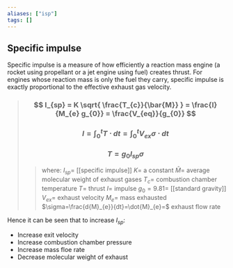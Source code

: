 ```yaml
---
aliases: ["isp"]
tags: []
---
```


## Specific impulse

Specific impulse is a measure of how efficiently a reaction mass engine (a rocket using propellant or a jet engine using fuel) creates thrust. For engines whose reaction mass is only the fuel they carry, specific impulse is exactly proportional to the effective exhaust gas velocity.

> ### $$ I_{sp} = K \sqrt{ \frac{T_{c}}{\bar{M}} } = \frac{I}{M_{e} g_{0}} = \frac{V_{eq}}{g_{0}}  $$ 
> ### $$ I = \int^{t}_{0} T \cdot dt = \int^{t}_{0} V_{ex} \sigma \cdot dt $$
> ### $$ T = g_{0} I_{sp} \sigma $$
>> where:
>> $I_{sp}=$ [[specific impulse]]
>> $K=$ a constant 
>> $\bar{M}=$ average molecular weight of exhaust gases
>> $T_{c}=$ combustion chamber temperature
>> $T=$ thrust
>> $I=$ impulse
>> $g_{0}=9.81=$ [[standard gravity]]
>> $V_{ex}=$ exhaust velocity
>> $M_{e}=$ mass exhausted
>> $\sigma=\frac{d{M}_{e}}{dt}=\dot{M}_{e}=$ exhaust flow rate 

Hence it can be seen that to increase $I_{sp}$:
- Increase exit velocity
- Increase combustion chamber pressure
- Increase mass floe rate
- Decrease molecular weight of exhaust
